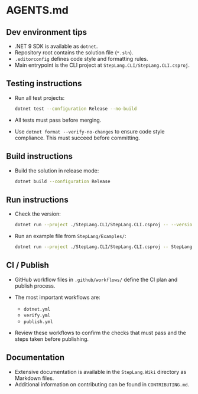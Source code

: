 # AGENTS.md

## Dev environment tips

* .NET 9 SDK is available as `dotnet`.
* Repository root contains the solution file (`*.sln`).
* `.editorconfig` defines code style and formatting rules.
* Main entrypoint is the CLI project at `StepLang.CLI/StepLang.CLI.csproj`.

## Testing instructions

* Run all test projects:

  ```sh
  dotnet test --configuration Release --no-build
  ```
* All tests must pass before merging.
* Use `dotnet format --verify-no-changes` to ensure code style compliance. This must succeed before committing.

## Build instructions

* Build the solution in release mode:

  ```sh
  dotnet build --configuration Release
  ```

## Run instructions

* Check the version:

  ```sh
  dotnet run --project ./StepLang.CLI/StepLang.CLI.csproj -- --version
  ```
* Run an example file from `StepLang/Examples/`:

  ```sh
  dotnet run --project ./StepLang.CLI/StepLang.CLI.csproj -- StepLang/Examples/<filename>
  ```

## CI / Publish

* GitHub workflow files in `.github/workflows/` define the CI plan and publish process.
* The most important workflows are:

    * `dotnet.yml`
    * `verify.yml`
    * `publish.yml`
* Review these workflows to confirm the checks that must pass and the steps taken before publishing.

## Documentation

* Extensive documentation is available in the `StepLang.Wiki` directory as Markdown files.
* Additional information on contributing can be found in `CONTRIBUTING.md`.
